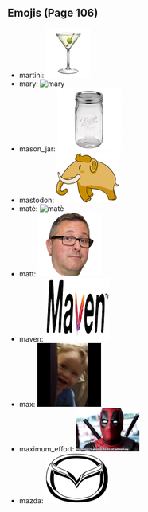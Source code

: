 
## Emojis (Page 106)

* martini: ![martini](output/martini.png)
* mary: ![mary](output/mary)
* mason_jar: ![mason_jar](output/mason_jar.jpg)
* mastodon: ![mastodon](output/mastodon.png)
* matè: ![matè](output/matè.png)
* matt: ![matt](output/matt.png)
* maven: ![maven](output/maven.png)
* max: ![max](output/max.jpg)
* maximum_effort: ![maximum_effort](output/maximum_effort.gif)
* mazda: ![mazda](output/mazda.png)

